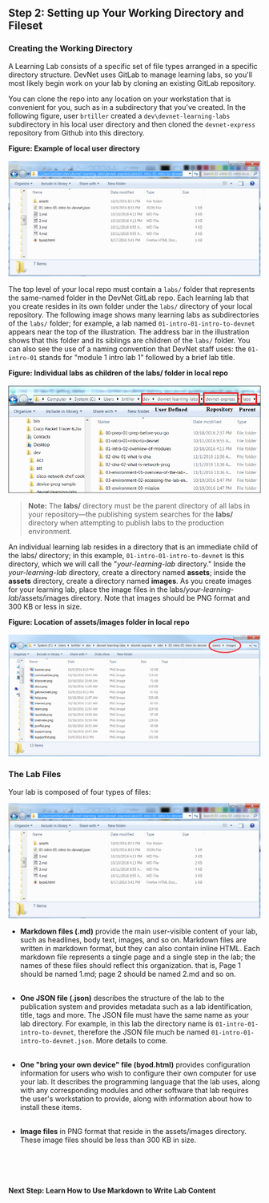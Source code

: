 ## Step 2: Setting up Your Working Directory and Fileset

### Creating the Working Directory
A Learning Lab consists of a specific set of file types arranged in a specific directory structure. DevNet uses GitLab to manage learning labs, so you'll most likely begin work on your lab by cloning an existing GitLab repository.

You can clone the repo into any location on your workstation that is convenient for you, such as in a subdirectory that you've created.  In the following figure, user `brtiller` created a `dev\devnet-learning-labs` subdirectory in his local user directory and then cloned the `devnet-express` repository from Github into this directory.

<!-- these pics don't match the text very well. replace with better ones. -->
<b>Figure: Example of local user directory</b>
<br/><br/>
![](assets/images/working_directory.png)

The top level of your local repo must contain a `labs/` folder that represents the same-named folder in the DevNet GitLab repo. Each learning lab that you create resides in its own folder under the `labs/` directory of your local repository.  The following image shows many learning labs as subdirectories of the `labs/` folder; for example, a lab named `01-intro-01-intro-to-devnet` appears near the top of the illustration. The address bar in the illustration shows that this folder and its siblings are children of the `labs/` folder. You can also see the use of a naming convention that DevNet staff uses: the `01-intro-01` stands for "module 1 intro lab 1" followed by a brief lab title.

<b>Figure: Individual labs as children of the labs/ folder in  local repo</b>
<br/><br/>
![](assets/images/labs_dir.png)

> **Note:** The **labs/** directory must be the parent directory of all labs in your repository&mdash;the publishing system searches for the **labs/** directory when attempting to publish labs to the production environment.

An individual learning lab resides in a directory that is an immediate child of the labs/ directory; in this example,  `01-intro-01-intro-to-devnet` is this directory, which we will call the "_your-learning-lab_ directory." Inside the _your-learning-lab_ directory, create a directory named __assets__; inside the __assets__ directory, create a directory named __images__.  As you create images for your learning lab, place the image files in the labs/_your-learning-lab_/assets/images directory. Note that images should be PNG format and 300 KB or less in size.

<b>Figure: Location of assets/images folder in  local repo</b>
<br/><br/>
![](assets/images/stored_images.png)

### The Lab Files
Your lab is composed of four types of files:

![](assets/images/working_directory.png)

* **Markdown files (.md)** provide the main user-visible content of your lab, such as headlines, body text, images, and so on. Markdown files are written in markdown format, but they can also contain inline HTML. Each markdown file represents a single page and a single step in the lab; the names of these files should reflect this organization. that is,  Page 1 should be named 1.md; page 2 should be named 2.md and so on.<br/><br/>

* **One JSON file (.json)** describes the structure of the lab to the publication system and provides metadata such as a lab identification, title, tags and more. The JSON file must have the same name as your lab directory.  For example, in this lab the directory name is `01-intro-01-intro-to-devnet`, therefore the JSON file much be named `01-intro-01-intro-to-devnet.json`. More details to come.<br/><br/>

* **One "bring your own device" file (byod.html)** provides configuration information for users who wish to configure their own computer for use your lab. It describes the programming language that the lab uses, along with any corresponding modules and other software that lab requires the user's workstation to provide, along with information about how to install these items.<br/><br/>

* **Image files** in PNG format that reside in the assets/images directory. These image files should be less than 300 KB in size.
<br/>
<br/>
<br/>

#### Next Step: Learn How to Use Markdown to Write Lab Content
